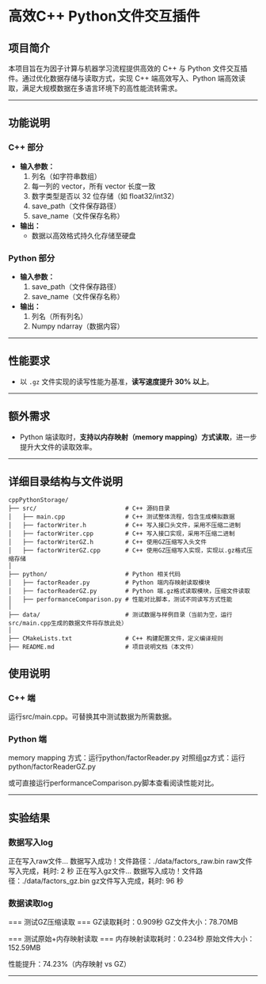 # 高效C++ Python文件交互插件

## 项目简介

本项目旨在为因子计算与机器学习流程提供高效的 C++ 与 Python 文件交互插件。通过优化数据存储与读取方式，实现 C++ 端高效写入、Python 端高效读取，满足大规模数据在多语言环境下的高性能流转需求。

---


## 功能说明

### C++ 部分

- **输入参数：**
  1. 列名（如字符串数组）
  2. 每一列的 vector，所有 vector 长度一致
  3. 数字类型是否以 32 位存储（如 float32/int32）
  4. save_path（文件保存路径）
  5. save_name（文件保存名称）
- **输出：**
  - 数据以高效格式持久化存储至硬盘

### Python 部分

- **输入参数：**
  1. save_path（文件保存路径）
  2. save_name（文件保存名称）
- **输出：**
  1. 列名（所有列名）
  2. Numpy ndarray（数据内容）

---

## 性能要求

- 以 `.gz` 文件实现的读写性能为基准，**读写速度提升 30% 以上**。

---

## 额外需求

- Python 端读取时，**支持以内存映射（memory mapping）方式读取**，进一步提升大文件的读取效率。

---

## 详细目录结构与文件说明

```text
cppPythonStorage/
├── src/                         # C++ 源码目录
│   ├── main.cpp                 # C++ 测试整体流程，包含生成模拟数据
│   ├── factorWriter.h           # C++ 写入接口头文件，采用不压缩二进制
│   ├── factorWriter.cpp         # C++ 写入接口实现，采用不压缩二进制
│   ├── factorWriterGZ.h         # C++ 使用GZ压缩写入头文件
│   ├── factorWriterGZ.cpp       # C++ 使用GZ压缩写入实现，实现以.gz格式压缩存储
│
├── python/                      # Python 相关代码
│   ├── factorReader.py          # Python 端内存映射读取模块
│   ├── factorReaderGZ.py        # Python 端.gz格式读取模块，压缩文件读取
│   ├── performanceComparison.py # 性能对比脚本，测试不同读写方式性能
│
├── data/                        # 测试数据与样例目录（当前为空，运行src/main.cpp生成的数据文件将存放此处）
│
├── CMakeLists.txt               # C++ 构建配置文件，定义编译规则
├── README.md                    # 项目说明文档（本文件）

```



## 使用说明

### C++ 端

运行src/main.cpp。可替换其中测试数据为所需数据。

### Python 端

memory mapping 方式：运行python/factorReader.py
对照组gz方式：运行python/factorReaderGZ.py

或可直接运行performanceComparison.py脚本查看阅读性能对比。

---

## 实验结果

### 数据写入log
正在写入raw文件...
数据写入成功！文件路径：./data/factors_raw.bin
raw文件写入完成，耗时: 2 秒
正在写入gz文件...
数据写入成功！文件路径：./data/factors_gz.bin
gz文件写入完成，耗时: 96 秒

### 数据读取log
=== 测试GZ压缩读取 ===
GZ读取耗时：0.909秒
GZ文件大小：78.70MB

=== 测试原始+内存映射读取 ===
内存映射读取耗时：0.234秒
原始文件大小：152.59MB

性能提升：74.23%（内存映射 vs GZ）

---